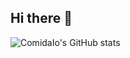 ## Hi there 👋

![ComidaIo's GitHub stats](https://github-readme-stats.vercel.app/api?username=ComidaIo&show_icons=true&theme=radical&hide=stars,contribs&count_private=true&theme=cobalt)


<!--
**ComidaIo/ComidaIo** is a ✨ _special_ ✨ repository because its `README.md` (this file) appears on your GitHub profile.

Here are some ideas to get you started:

- 🔭 I’m currently working on ...
- 🌱 I’m currently learning ...
- 👯 I’m looking to collaborate on ...
- 🤔 I’m looking for help with ...
- 💬 Ask me about ...
- 📫 How to reach me: ...
- 😄 Pronouns: ...
- ⚡ Fun fact: ...
-->

